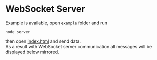 # WebSocket Server

Example is available, open `example` folder and run
```
node server
```
then open [index.html](http://localhost:8081/index.html) and send data.  
As a result with WebSocket server communication all messages will be displayed below mirrored.
